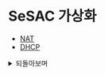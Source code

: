 # SeSAC 가상화

- [NAT](./summary/README.md/#nat-network-address-translation)
- [DHCP](./summary/README.md#dhcp-dynamic-host-configuration-protocol)

<details><summary>되돌아보며</summary>

</details>
